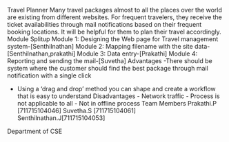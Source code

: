 Travel Planner
Many travel packages almost to all the places over the world are existing from different websites. For frequent travelers, they receive the ticket availabilities through mail notifications based on their frequent booking locations. It will be helpful for them to plan their travel accordingly.
Module Splitup
Module 1: Designing the  Web page for Travel management system-[Senthilnathan]
Module 2: Mapping filename with the site data-[Senthilnathan,prakathi]
Module 3: Data entry-[Prakathi]
Module 4: Reporting and sending the mail-[Suvetha]
Advantages
-There should be system where the customer should find   the best package through mail notification with a single click  
- Using a ‘drag and drop’ method you can shape and create a workflow that is easy to understand
Disadvantages
          -  Network traffic 
          -  Process is not applicable to all
          -  Not in offline process 
Team Members
Prakathi.P  [711715104046]
Suvetha.S   [711715104061]
Senthilnathan.J[711715104053]

Department of CSE
